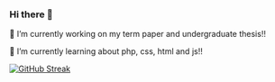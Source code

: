 ### Hi there 👋

 🔭 I’m currently working on my term paper and undergraduate thesis!!
 
 🌱 I’m currently learning about php, css, html and js!!
 
[![GitHub Streak](https://github-readme-streak-stats.herokuapp.com/?user=DenverCoder1)](https://git.io/streak-stats)
 
 

<!--
**albinoemili/albinoemili** is a ✨ _special_ ✨ repository because its `README.md` (this file) appears on your GitHub profile.

Here are some ideas to get you started:

- 🔭 I’m currently working on ...
- 🌱 I’m currently learning ...
- 👯 I’m looking to collaborate on ...
- 🤔 I’m looking for help with ...
- 💬 Ask me about ...
- 📫 How to reach me: ...
- 😄 Pronouns: ...
- ⚡ Fun fact: ...
-->

